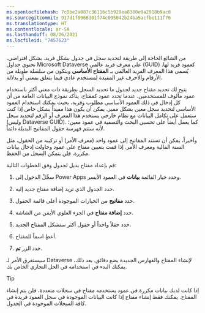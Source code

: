 ```yaml
---
ms.openlocfilehash: 7c8be2a087c36116c5b929ea8380e9a2918b9ac0
ms.sourcegitcommit: 917d1f0968d01f74c095042b24ba5acfbe111f76
ms.translationtype: HT
ms.contentlocale: ar-SA
ms.lasthandoff: 08/26/2021
ms.locfileid: "7457623"
---
```

من الشائع الحاجة إلى طريقة لتحديد سجل في جدول بشكل فريد.
بشكل افتراضي، تحتوي جداول Microsoft Dataverse على معرف فريد عالمي (GUID) كعمود فريد لها. يُسمى هذا المعرف الفريد العالمي بـ **المفتاح الأساسي** ويتكون من سلسلة طويلة من الأرقام والأحرف غير المفيدة لمستخدم عادي فيما يتعلق بمعني أو بدلالة.

يتيح لك تحديد مفتاح جديد لجدول ما تحديد السجل بطريقة ذات معني أكثر باستخدام عمود مألوف للمستخدمين. عندما تحدد عمود كمفتاح، يتأكد نموذج البيانات العامة من أن كل إدخال في ذلك العمود الأساسي مطلوب وفريد، بحيث يمكنك استخدام العمود الأساسي لتحديد سجل معين بشكل مميز. يمكن أن يكون هذا مفيداً بشكل خاص إذا كنت ستعمل على تكامل البيانات مع نظام خارجي يستخدم هذا المعرف أو الرقم لتحديد سجل (وليس Dataverse GUID). كما يعمل أيضاً على تحسين البحث والتصفية في عمود معين؛ لأنه ستتم فهرسة حقول المفاتيح البديلة دائماً.

وأخيراً، يمكن أن تستند المفاتيح إلى عمود واحد (معرف الأمر) أو تركيبه من الحقول، مثل السنة المالية ومعرف الأمر. إذا قمت بتعيين مفتاح على عمود وحاولت إدخال بيانات مكررة، فلن يتمكن السجل من الحفظ.

قم بإعداد مفتاح بديل لجدول وفق الخطوات التالية:

1.  سجِّلْ الدخول إلى Power Apps وحدد خيار القائمة **بيانات** في العمود الأيسر.

2.  حدد الجدول الذي تريد إضافة مفتاح جديد إليه.

3.  حدد **مفاتيح** من الخيارات الموجودة أعلى قائمة الحقول.

4.  حدد **إضافة مفتاح** في الجزء العلوي الأيمن من الشاشة.

5.  حدد حقلاً واحداً أو حقول أكثر ستشكل المفتاح الجديد.

6.  أعطٍ اسماً للمفتاح.

7.  حدد الزر **تم**.

سيستغرق الأمر لـ Dataverse لإنشاء المفتاح والفهارس الجديدة بضع دقائق. بعد ذلك، يمكنك البدء في استخدامه في الحل التجاري الخاص بك.

> [!TIP]
> إذا كانت لديك بيانات مكررة في عمود يستخدمه مفتاح في سجلات متعددة، فلن يتم إنشاء المفتاح. يمكنك فقط إنشاء مفتاح إذا كانت البيانات الموجودة في سجل العمود فريدة في كافة السجلات الموجودة في الجدول.

